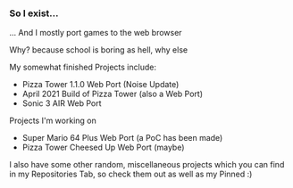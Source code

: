 ### So I exist...

... And I mostly port games to the web browser

Why? because school is boring as hell, why else

My somewhat finished Projects include:
- Pizza Tower 1.1.0 Web Port (Noise Update)
- April 2021 Build of Pizza Tower (also a Web Port)
- Sonic 3 AIR Web Port

Projects I'm working on
- Super Mario 64 Plus Web Port (a PoC has been made)
- Pizza Tower Cheesed Up Web Port (maybe)

I also have some other random, miscellaneous projects which you can find in my Repositories Tab, so check them out as well as my Pinned
:)
